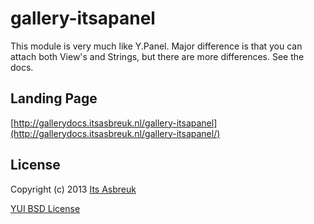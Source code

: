 gallery-itsapanel
========


This module is very much like Y.Panel. Major difference is that you can attach both View's and Strings, but there are more differences. See the docs.



Landing Page
--------------
[http://gallerydocs.itsasbreuk.nl/gallery-itsapanel](http://gallerydocs.itsasbreuk.nl/gallery-itsapanel/)


License
-------

Copyright (c) 2013 [Its Asbreuk](http://http://itsasbreuk.nl)

[YUI BSD License](http://developer.yahoo.com/yui/license.html)
